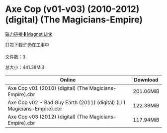 # Axe Cop (v01-v03) (2010-2012) (digital) (The Magicians-Empire)

[磁力链接⬇Magnet Link](magnet:?xt=urn:btih:aa27283c87afed85d98e5bb8c850558f54d87d0f&dn=Axe%20Cop%20%28v01-v03%29%20%282010-2012%29%20%28digital%29%20%28The%20Magicians-Empire%29)

打包下载📦仍在工事中

文件数：3

总大小：441.38MiB

Online | Download
--- | ---
Axe Cop v01 (2010) (digital) (The Magicians-Empire).cbr | 201.06MiB
Axe Cop v02 - Bad Guy Earth (2011) (digital) (Li'l Magicians-Empire).cbr | 122.38MiB
Axe Cop v03 (2012) (digital) (The Magicians-Empire).cbr | 117.94MiB